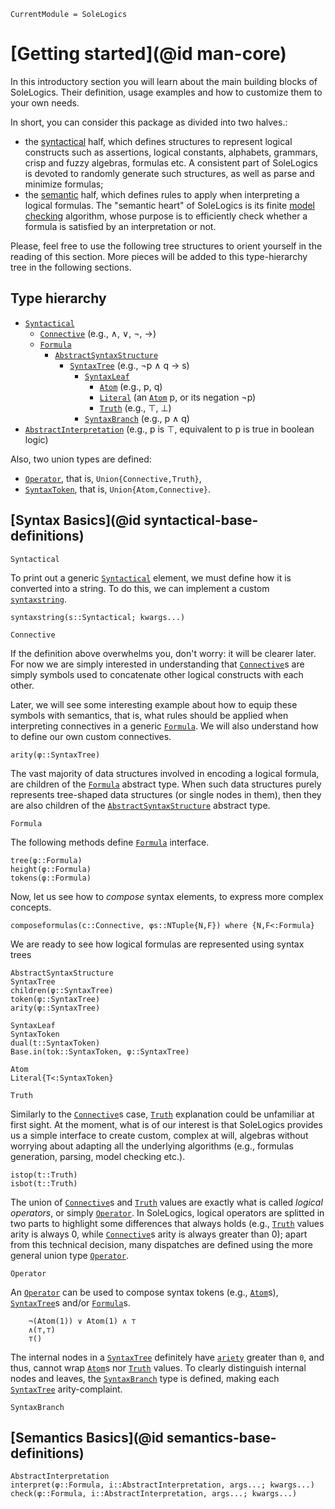 ```@meta
CurrentModule = SoleLogics
```

# [Getting started](@id man-core)

In this introductory section you will learn about the main building blocks of SoleLogics. Their definition, usage examples and how to customize them to your own needs. 

In short, you can consider this package as divided into two halves.:
- the [syntactical](https://en.wikipedia.org/wiki/Syntax) half, which defines structures to represent logical constructs such as assertions, logical constants, alphabets, grammars, crisp and fuzzy algebras, formulas etc. A consistent part of SoleLogics is devoted to randomly generate such structures, as well as parse and minimize formulas;
- the [semantic](https://en.wikipedia.org/wiki/Semantics) half, which defines rules to apply when interpreting a logical formulas. The "semantic heart" of SoleLogics is its finite [model checking](https://en.wikipedia.org/wiki/Model_checking) algorithm, whose purpose is to efficiently check whether a formula is satisfied by an interpretation or not.

Please, feel free to use the following tree structures to orient yourself in the reading of this section. More pieces will be added to this type-hierarchy tree in the following sections.

## Type hierarchy
- [`Syntactical`](@ref)
    - [`Connective`](@ref)                      (e.g., ∧, ∨, ¬, →)
    - [`Formula`](@ref)
        - [`AbstractSyntaxStructure`](@ref)
            - [`SyntaxTree`](@ref)              (e.g., ¬p ∧ q → s)
                - [`SyntaxLeaf`](@ref)
                    - [`Atom`](@ref)            (e.g., p, q)
                    - [`Literal`](@ref)         (an [`Atom`](@ref) p, or its negation ¬p)
                    - [`Truth`](@ref)           (e.g., ⊤, ⊥)
                - [`SyntaxBranch`](@ref)        (e.g., p ∧ q)
- [`AbstractInterpretation`](@ref) (e.g., p is ⊤, equivalent to p is true in boolean logic)

Also, two union types are defined:
- [`Operator`](@ref), that is, `Union{Connective,Truth}`, 
- [`SyntaxToken`](@ref), that is, `Union{Atom,Connective}`.  
        
## [Syntax Basics](@id syntactical-base-definitions)

```@docs
Syntactical
```

To print out a generic [`Syntactical`](@ref) element, we must define how it is converted into a string. To do this, we can implement a custom [`syntaxstring`](@ref).

```@docs
syntaxstring(s::Syntactical; kwargs...)
```

```@docs
Connective
```

If the definition above overwhelms you, don't worry: it will be clearer later. For now we are simply interested in understanding that [`Connective`](@ref)s are simply symbols used to concatenate other logical constructs with each other. 

Later, we will see some interesting example about how to equip these symbols with semantics, that is, what rules should be applied when interpreting connectives in a generic [`Formula`](@ref). We will also understand how to define our own custom connectives.

```@docs
arity(φ::SyntaxTree)
```

The vast majority of data structures involved in encoding a logical formula, are children of the [`Formula`](@ref) abstract type. When such data structures purely represents tree-shaped data structures (or single nodes in them), then they are also children of the [`AbstractSyntaxStructure`](@ref) abstract type.

```@docs
Formula
```

The following methods define [`Formula`](@ref) interface.

```@docs
tree(φ::Formula)
height(φ::Formula)
tokens(φ::Formula)
```

Now, let us see how to *compose* syntax elements, to express more complex concepts.

```@docs
composeformulas(c::Connective, φs::NTuple{N,F}) where {N,F<:Formula}
```

We are ready to see how logical formulas are represented using syntax trees

```@docs
AbstractSyntaxStructure
SyntaxTree
children(φ::SyntaxTree)
token(φ::SyntaxTree)
arity(φ::SyntaxTree)

SyntaxLeaf
SyntaxToken
dual(t::SyntaxToken)
Base.in(tok::SyntaxToken, φ::SyntaxTree)

Atom
Literal{T<:SyntaxToken}
```

```@docs
Truth
```

Similarly to the [`Connective`](@ref)s case, [`Truth`](@ref) explanation could be unfamiliar at first sight. At the moment, what is of our interest is that SoleLogics provides us a simple interface to create custom, complex at will, algebras without worrying about adapting all the underlying algorithms (e.g., formulas generation, parsing, model checking etc.).

```@docs
istop(t::Truth)
isbot(t::Truth)
```

The union of [`Connective`](@ref)s and [`Truth`](@ref) values are exactly what is called *logical operators*, or simply [`Operator`](@ref). In SoleLogics, logical operators are splitted in two parts to highlight some differences that always holds (e.g., [`Truth`](@ref) values arity is always 0, while [`Connective`](@ref)s arity is always greater than 0); apart from this technical decision, many dispatches are defined using the more general union type [`Operator`](@ref).

```@docs
Operator
```
An [`Operator`](@ref) can be used to compose syntax tokens (e.g., [`Atom`](@ref)s), [`SyntaxTree`](@ref)s and/or [`Formula`](@ref)s.

```julia-repl
    ¬(Atom(1)) ∨ Atom(1) ∧ ⊤
    ∧(⊤,⊤)
    ⊤()
```

The internal nodes in a [`SyntaxTree`](@ref) definitely have [`ariety`](@ref) greater than `0`, and thus, cannot wrap [`Atom`](@ref)s nor [`Truth`](@ref) values. To clearly distinguish internal nodes and leaves, the [`SyntaxBranch`](@ref) type is defined, making each [`SyntaxTree`](@ref) arity-complaint.

```@docs
SyntaxBranch
```
<!-- children(φ::SyntaxBranch) -->
<!-- token(φ::SyntaxBranch) -->

## [Semantics Basics](@id semantics-base-definitions)
```@docs
AbstractInterpretation
interpret(φ::Formula, i::AbstractInterpretation, args...; kwargs...)
check(φ::Formula, i::AbstractInterpretation, args...; kwargs...)
```
